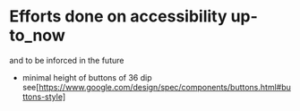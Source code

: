 # Efforts done on accessibility up-to_now

and to be inforced in the future

- minimal height of buttons of 36 dip see[https://www.google.com/design/spec/components/buttons.html#buttons-style]